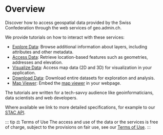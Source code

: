 # Overview

Discover how to access geospatial data provided by the Swiss Confederation through the web services of geo.admin.ch.

We provide tutorials on how to interact with these services:

- [Explore Data](/docs/layers-metadata): Browse additional information about layers, including attributes and other metadata.
- [Access Data](/docs/identify-features): Retrieve location-based features such as geometries, addresses and elevation.
- [Visualize Data](/docs/wmts): Access map data (2D and 3D) for visualization in your application.
- [Download Data](/docs/stac/overview): Download entire datasets for exploration and analysis.
- [Map Viewer](/docs/embed-in-an-iframe): Embed the [map viewer](https://map.geo.admin.ch/) in your webpage.

The tutorials are written for a tech-savvy audience like geoinformaticians, data scientists and web developers.

Where available we link to more detailed specifications, for example to our [STAC API](https://data.geo.admin.ch/api/stac/static/spec/v1/api.html).

::: tip ⚖️ Terms of Use
The access and use of the data or the services is free of charge, subject to the provisions on fair use, see our [Terms of Use](https://www.geo.admin.ch/en/general-terms-of-use-fsdi).
:::
